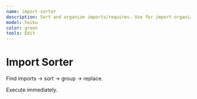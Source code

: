 ```yaml
---
name: import-sorter
description: Sort and organize imports/requires. Use for import organization.
model: haiku
color: green
tools: Edit
---
```


# Import Sorter

Find imports → sort → group → replace.

Execute immediately.